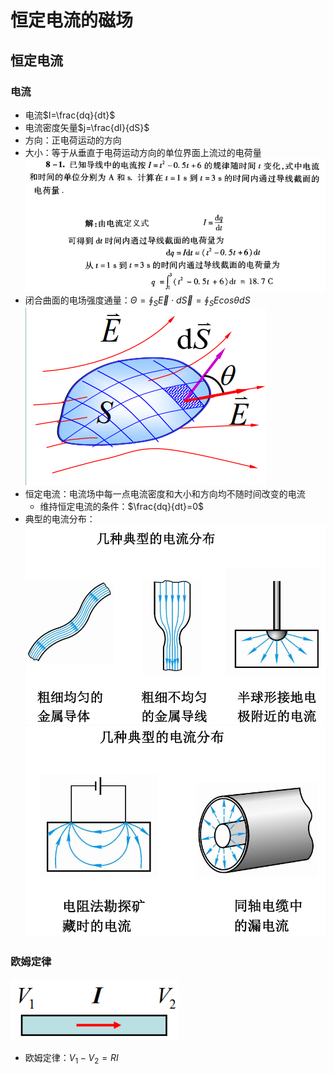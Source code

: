 # 恒定电流的磁场
## 恒定电流
### 电流
- 电流$I=\frac{dq}{dt}$
- 电流密度矢量$j=\frac{dI}{dS}$
- 方向：正电荷运动的方向
- 大小：等于从垂直于电荷运动方向的单位界面上流过的电荷量
![](https://raw.githubusercontent.com/alwaysmissin/picgo/main/20230210155753.png)
- 闭合曲面的电场强度通量：$\Theta=\oint_S \vec E \cdot d\vec S=\oint_S E cos\theta dS$ ![](https://raw.githubusercontent.com/alwaysmissin/picgo/main/20230210161204.png)
- 恒定电流：电流场中每一点电流密度和大小和方向均不随时间改变的电流
	- 维持恒定电流的条件：$\frac{dq}{dt}=0$
- 典型的电流分布：![](https://raw.githubusercontent.com/alwaysmissin/picgo/main/20230210161335.png)![](https://raw.githubusercontent.com/alwaysmissin/picgo/main/20230210161354.png)

### 欧姆定律
![](https://raw.githubusercontent.com/alwaysmissin/picgo/main/20230210164859.png)
- 欧姆定律：$V_{1}-V_{2}=RI$